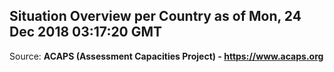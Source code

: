 ## Situation Overview per Country as of Mon, 24 Dec 2018 03:17:20 GMT

Source: **ACAPS (Assessment Capacities Project) - https://www.acaps.org**